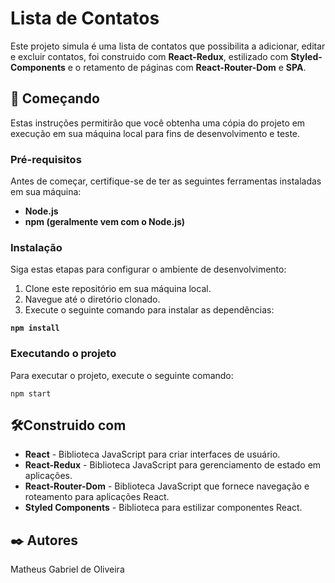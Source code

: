 # Lista de Contatos

Este projeto simula é uma lista de contatos que possibilita a adicionar, editar e excluir contatos, foi construido com **React-Redux**, estilizado com **Styled-Components** e o retamento de páginas com **React-Router-Dom** e **SPA**.

## 🚀 Começando

Estas instruções permitirão que você obtenha uma cópia do projeto em execução em sua máquina local para fins de desenvolvimento e teste.

### Pré-requisitos

Antes de começar, certifique-se de ter as seguintes ferramentas instaladas em sua máquina:

- **Node.js**
- **npm (geralmente vem com o Node.js)**

### Instalação

Siga estas etapas para configurar o ambiente de desenvolvimento:

1. Clone este repositório em sua máquina local.
2. Navegue até o diretório clonado.
3. Execute o seguinte comando para instalar as dependências:
 
  **``npm install``** 

### Executando o projeto

Para executar o projeto, execute o seguinte comando:

    npm start
    
## 🛠️Construido com

* **React** - Biblioteca JavaScript para criar interfaces de usuário.
* **React-Redux** - Biblioteca JavaScript para gerenciamento de estado em aplicações.
* **React-Router-Dom** - Biblioteca JavaScript que fornece navegação e roteamento para aplicações React.
* **Styled Components** - Biblioteca para estilizar componentes React.

## ✒️ Autores

 Matheus Gabriel de Oliveira 


